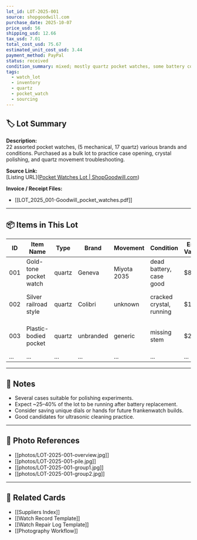 ```yaml
---
lot_id: LOT-2025-001
source: shopgoodwill.com
purchase_date: 2025-10-07
price_usd: 56
shipping_usd: 12.66
tax_usd: 7.01
total_cost_usd: 75.67
estimated_unit_cost_usd: 3.44
payment_method: PayPal
status: received
condition_summary: mixed; mostly quartz pocket watches, some battery corrosion and missing crystals
tags:
  - watch_lot
  - inventory
  - quartz
  - pocket_watch
  - sourcing
---
```


## 🏷️ Lot Summary
**Description:**  
22 assorted pocket watches, (5 mechanical, 17 quartz) various brands and conditions. Purchased as a bulk lot to practice case opening, crystal polishing, and quartz movement troubleshooting.  

**Source Link:**  
[Listing URL]([Pocket Watches Lot | ShopGoodwill.com](https://shopgoodwill.com/item/243781064?sc_src=email_1371705&sc_lid=229527549&sc_llid=28040232))  

**Invoice / Receipt Files:**  
- [[LOT_2025_001-Goodwill_pocket_watches.pdf]]

---

## 📦 Items in This Lot
| ID | Item Name | Type | Brand | Movement | Condition | Est. Value | Link |
|----|------------|-------|--------|-----------|------------|-------------|------|
| 001 | Gold-tone pocket watch | quartz | Geneva | Miyota 2035 | dead battery, case good | $8 | [[Watch-Geneva-Goldtone-001]] |
| 002 | Silver railroad style | quartz | Colibri | unknown | cracked crystal, running | $10 | [[Watch-Colibri-SilverRail-002]] |
| 003 | Plastic-bodied pocket | quartz | unbranded | generic | missing stem | $2 | [[Watch-Plastic-Generic-003]] |
| ... | ... | ... | ... | ... | ... | ... | ... |

---

## 🧩 Notes
- Several cases suitable for polishing experiments.
- Expect ~25–40% of the lot to be running after battery replacement.
- Consider saving unique dials or hands for future frankenwatch builds.
- Good candidates for ultrasonic cleaning practice.

---

## 📸 Photo References
- [[photos/LOT-2025-001-overview.jpg]]
- [[photos/LOT-2025-001-pile.jpg]]
- [[photos/LOT-2025-001-group1.jpg]]
- [[photos/LOT-2025-001-group2.jpg]]

---

## 🔗 Related Cards
- [[Suppliers Index]]
- [[Watch Record Template]]
- [[Watch Repair Log Template]]
- [[Photography Workflow]]

